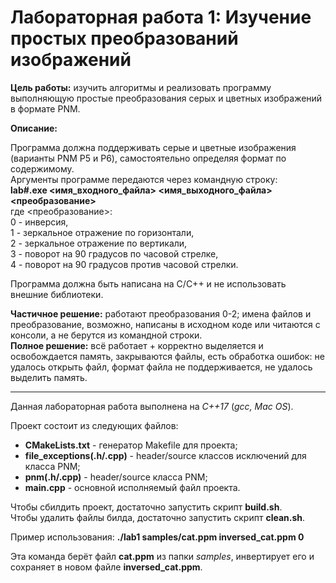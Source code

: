 # Лабораторная работа 1: Изучение простых преобразований изображений

**Цель работы:** изучить алгоритмы и реализовать программу выполняющую простые преобразования серых и цветных изображений в формате PNM.

**Описание:**

Программа должна поддерживать серые и цветные изображения (варианты PNM P5 и P6), самостоятельно определяя формат по содержимому.\
Аргументы программе передаются через командную строку:\
**lab#.exe <имя_входного_файла> <имя_выходного_файла> <преобразование>**\
где <преобразование>:\
0 - инверсия,\
1 - зеркальное отражение по горизонтали,\
2 - зеркальное отражение по вертикали,\
3 - поворот на 90 градусов по часовой стрелке,\
4 - поворот на 90 градусов против часовой стрелки.

Программа должна быть написана на C/C++ и не использовать внешние библиотеки.

**Частичное решение:** работают преобразования 0-2; имена файлов и преобразование, возможно, написаны в исходном коде или читаются с консоли, а не берутся из командной строки.\
**Полное решение:** всё работает + корректно выделяется и освобождается память, закрываются файлы, есть обработка ошибок: не удалось открыть файл, формат файла не поддерживается, не удалось выделить память.

____________________________________________________

Данная лабораторная работа выполнена на *C++17* (*gcc, Mac OS*).

Проект состоит из следующих файлов:
- **CMakeLists.txt** - генератор Makefile для проекта;
- **file_exceptions(.h/.cpp)** - header/source классов исключений для класса PNM;
- **pnm(.h/.cpp)** - header/source класса PNM;
- **main.cpp** - основной исполняемый файл проекта.

Чтобы сбилдить проект, достаточно запустить скрипт **build.sh**.\
Чтобы удалить файлы билда, достаточно запустить скрипт **clean.sh**.

Пример использования: **./lab1 samples/cat.ppm inversed_cat.ppm 0**

Эта команда берёт файл **cat.ppm** из папки *samples*, инвертирует его и сохраняет в новом файле **inversed_cat.ppm**.
